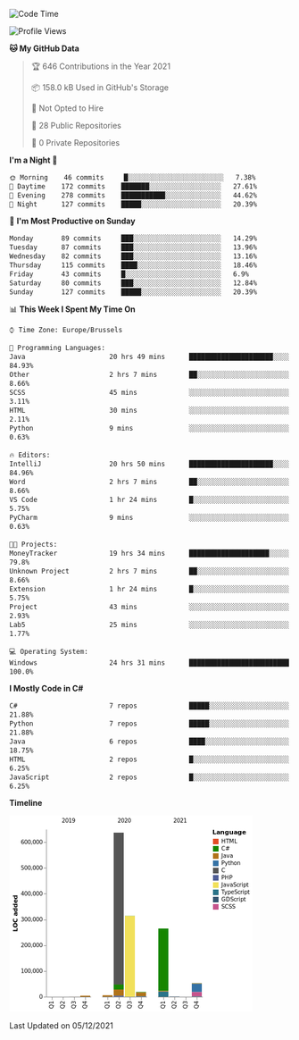 <!--START_SECTION:waka-->
![Code Time](http://img.shields.io/badge/Code%20Time-30%20hrs%2058%20mins-blue)

![Profile Views](http://img.shields.io/badge/Profile%20Views-56-blue)

**🐱 My GitHub Data** 

> 🏆 646 Contributions in the Year 2021
 > 
> 📦 158.0 kB Used in GitHub's Storage 
 > 
> 🚫 Not Opted to Hire
 > 
> 📜 28 Public Repositories 
 > 
> 🔑 0 Private Repositories  
 > 
**I'm a Night 🦉** 

```text
🌞 Morning    46 commits     █░░░░░░░░░░░░░░░░░░░░░░░░   7.38% 
🌆 Daytime    172 commits    ███████░░░░░░░░░░░░░░░░░░   27.61% 
🌃 Evening    278 commits    ███████████░░░░░░░░░░░░░░   44.62% 
🌙 Night      127 commits    █████░░░░░░░░░░░░░░░░░░░░   20.39%

```
📅 **I'm Most Productive on Sunday** 

```text
Monday       89 commits     ███░░░░░░░░░░░░░░░░░░░░░░   14.29% 
Tuesday      87 commits     ███░░░░░░░░░░░░░░░░░░░░░░   13.96% 
Wednesday    82 commits     ███░░░░░░░░░░░░░░░░░░░░░░   13.16% 
Thursday     115 commits    ████░░░░░░░░░░░░░░░░░░░░░   18.46% 
Friday       43 commits     █░░░░░░░░░░░░░░░░░░░░░░░░   6.9% 
Saturday     80 commits     ███░░░░░░░░░░░░░░░░░░░░░░   12.84% 
Sunday       127 commits    █████░░░░░░░░░░░░░░░░░░░░   20.39%

```


📊 **This Week I Spent My Time On** 

```text
⌚︎ Time Zone: Europe/Brussels

💬 Programming Languages: 
Java                     20 hrs 49 mins      █████████████████████░░░░   84.93% 
Other                    2 hrs 7 mins        ██░░░░░░░░░░░░░░░░░░░░░░░   8.66% 
SCSS                     45 mins             ░░░░░░░░░░░░░░░░░░░░░░░░░   3.11% 
HTML                     30 mins             ░░░░░░░░░░░░░░░░░░░░░░░░░   2.11% 
Python                   9 mins              ░░░░░░░░░░░░░░░░░░░░░░░░░   0.63%

🔥 Editors: 
IntelliJ                 20 hrs 50 mins      █████████████████████░░░░   84.96% 
Word                     2 hrs 7 mins        ██░░░░░░░░░░░░░░░░░░░░░░░   8.66% 
VS Code                  1 hr 24 mins        █░░░░░░░░░░░░░░░░░░░░░░░░   5.75% 
PyCharm                  9 mins              ░░░░░░░░░░░░░░░░░░░░░░░░░   0.63%

🐱‍💻 Projects: 
MoneyTracker             19 hrs 34 mins      ████████████████████░░░░░   79.8% 
Unknown Project          2 hrs 7 mins        ██░░░░░░░░░░░░░░░░░░░░░░░   8.66% 
Extension                1 hr 24 mins        █░░░░░░░░░░░░░░░░░░░░░░░░   5.75% 
Project                  43 mins             ░░░░░░░░░░░░░░░░░░░░░░░░░   2.93% 
Lab5                     25 mins             ░░░░░░░░░░░░░░░░░░░░░░░░░   1.77%

💻 Operating System: 
Windows                  24 hrs 31 mins      █████████████████████████   100.0%

```

**I Mostly Code in C#** 

```text
C#                       7 repos             █████░░░░░░░░░░░░░░░░░░░░   21.88% 
Python                   7 repos             █████░░░░░░░░░░░░░░░░░░░░   21.88% 
Java                     6 repos             ████░░░░░░░░░░░░░░░░░░░░░   18.75% 
HTML                     2 repos             █░░░░░░░░░░░░░░░░░░░░░░░░   6.25% 
JavaScript               2 repos             █░░░░░░░░░░░░░░░░░░░░░░░░   6.25%

```


**Timeline**

![Chart not found](https://raw.githubusercontent.com/Arafa42/Arafa42/main/charts/bar_graph.png) 


 Last Updated on 05/12/2021
<!--END_SECTION:waka-->


<!-- 
[![Hits](https://hits.seeyoufarm.com/api/count/incr/badge.svg?url=https%3A%2F%2Fgithub.com%2FArafa42&count_bg=%23455AF3&title_bg=%23262D3B&icon=github.svg&icon_color=%23588EF7&title=visitors&edge_flat=false)](https://hits.seeyoufarm.com)
 -->
